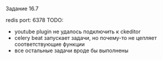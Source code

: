 Задание 16.7 

redis port: 6378
TODO:
- youtube plugin не удалось подключить к ckeditor
- celery beat запускает задачи, но почему-то не цепляет соответствующие функции
- все остальные задачи вроде бы выполнены